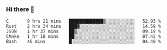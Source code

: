 ### Hi there 👋

<!--
**WShiBin/WShiBin** is a ✨ _special_ ✨ repository because its `README.md` (this file) appears on your GitHub profile.

Here are some ideas to get you started:

- 🔭 I’m currently working on ...
- 🌱 I’m currently learning ...
- 👯 I’m looking to collaborate on ...
- 🤔 I’m looking for help with ...
- 💬 Ask me about ...
- 📫 How to reach me: ...
- 😄 Pronouns: ...
- ⚡ Fun fact: ...
-->

<!--START_SECTION:waka-->
```text
C       9 hrs 21 mins   █████████████▒░░░░░░░░░░░   52.93 % 
Rust    2 hrs 34 mins   ███▓░░░░░░░░░░░░░░░░░░░░░   14.59 % 
JSON    1 hr 37 mins    ██▒░░░░░░░░░░░░░░░░░░░░░░   09.19 % 
CMake   1 hr 18 mins    ██░░░░░░░░░░░░░░░░░░░░░░░   07.42 % 
Bash    46 mins         █░░░░░░░░░░░░░░░░░░░░░░░░   04.40 % 
```
<!--END_SECTION:waka-->
